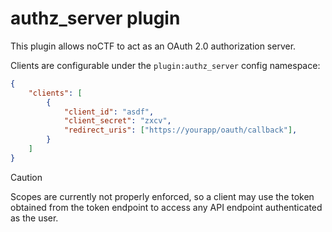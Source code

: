 # authz_server plugin

This plugin allows noCTF to act as an OAuth 2.0 authorization server.

Clients are configurable under the `plugin:authz_server` config namespace:

```json
{
    "clients": [
        {
            "client_id": "asdf",
            "client_secret": "zxcv",
            "redirect_uris": ["https://yourapp/oauth/callback"],
        }
    ]
}
```

> [!CAUTION]
> Scopes are currently not properly enforced, so a client may use the token
> obtained from the token endpoint to access any API endpoint authenticated as
> the user.

